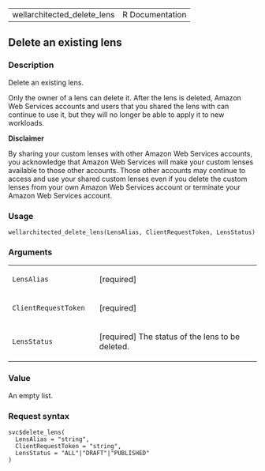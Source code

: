 <table style="width: 100%;">
<tbody>
<tr class="odd">
<td>wellarchitected_delete_lens</td>
<td style="text-align: right;">R Documentation</td>
</tr>
</tbody>
</table>

## Delete an existing lens

### Description

Delete an existing lens.

Only the owner of a lens can delete it. After the lens is deleted,
Amazon Web Services accounts and users that you shared the lens with can
continue to use it, but they will no longer be able to apply it to new
workloads.

**Disclaimer**

By sharing your custom lenses with other Amazon Web Services accounts,
you acknowledge that Amazon Web Services will make your custom lenses
available to those other accounts. Those other accounts may continue to
access and use your shared custom lenses even if you delete the custom
lenses from your own Amazon Web Services account or terminate your
Amazon Web Services account.

### Usage

    wellarchitected_delete_lens(LensAlias, ClientRequestToken, LensStatus)

### Arguments

<table>
<colgroup>
<col style="width: 35%" />
<col style="width: 65%" />
</colgroup>
<tbody>
<tr class="odd">
<td><code
id="wellarchitected_delete_lens_:_LensAlias">LensAlias</code></td>
<td><p>[required]</p></td>
</tr>
<tr class="even">
<td><code
id="wellarchitected_delete_lens_:_ClientRequestToken">ClientRequestToken</code></td>
<td><p>[required]</p></td>
</tr>
<tr class="odd">
<td><code
id="wellarchitected_delete_lens_:_LensStatus">LensStatus</code></td>
<td><p>[required] The status of the lens to be deleted.</p></td>
</tr>
</tbody>
</table>

### Value

An empty list.

### Request syntax

    svc$delete_lens(
      LensAlias = "string",
      ClientRequestToken = "string",
      LensStatus = "ALL"|"DRAFT"|"PUBLISHED"
    )

